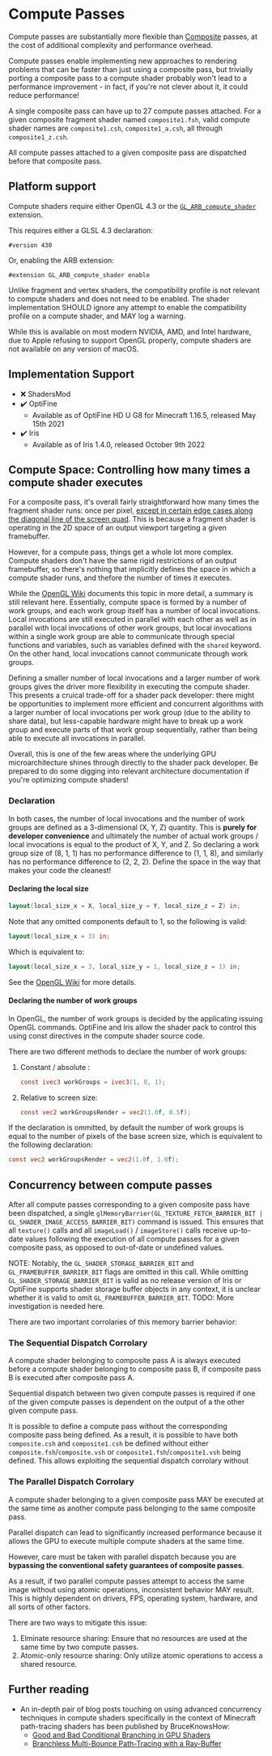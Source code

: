 # Compute Passes

Compute passes are substantially more flexible than [Composite](composite.md) passes, at the cost of additional complexity and performance overhead.

Compute passes enable implementing new approaches to rendering problems that can be faster than just using a composite pass, but trivially porting a composite pass to a compute shader probably won't lead to a performance improvement - in fact, if you're not clever about it, it could reduce performance!

A single composite pass can have up to 27 compute passes attached. For a given composite fragment shader named `composite1.fsh`, valid compute shader names are `composite1.csh`, `composite1_a.csh`, all through `composite1_z.csh`.

All compute passes attached to a given composite pass are dispatched before that composite pass.


## Platform support

Compute shaders require either OpenGL 4.3 or the [`GL_ARB_compute_shader`](http://www.opengl.org/registry/specs/ARB/compute_shader.txt) extension.

This requires either a GLSL 4.3 declaration:

```
#version 430
```

Or, enabling the ARB extension:

```
#extension GL_ARB_compute_shader enable
```

Unlike fragment and vertex shaders, the compatibility profile is not relevant to compute shaders and does not need to be enabled. The shader implementation SHOULD ignore any attempt to enable the compatibility profile on a compute shader, and MAY log a warning.

While this is available on most modern NVIDIA, AMD, and Intel hardware, due to Apple refusing to support OpenGL properly, compute shaders are not available on any version of macOS.

## Implementation Support

* ❌ ShadersMod
* ✔️ OptiFine
    - Available as of OptiFine HD U G8 for Minecraft 1.16.5, released May 15th 2021
* ✔️ Iris
    - Available as of Iris 1.4.0, released October 9th 2022

## Compute Space: Controlling how many times a compute shader executes

For a composite pass, it's overall fairly straightforward how many times the fragment shader runs: once per pixel, [except in certain edge cases along the diagonal line of the screen quad](https://wallisc.github.io/rendering/2021/04/18/Fullscreen-Pass.html). This is because a fragment shader is operating in the 2D space of an output viewport targeting a given framebuffer.

However, for a compute pass, things get a whole lot more complex. Compute shaders don't have the same rigid restrictions of an output framebuffer, so there's nothing that implicitly defines the space in which a compute shader runs, and thefore the number of times it executes.

While the [OpenGL Wiki](https://www.khronos.org/opengl/wiki/Compute_Shader#Compute_space) documents this topic in more detail, a summary is still relevant here. Essentially, compute space is formed by a number of work groups, and each work group itself has a number of local invocations. Local invocations are still executed in parallel with each other as well as in parallel with local invocations of other work groups, but local invocations within a single work group are able to communicate through special functions and variables, such as variables defined with the `shared` keyword. On the other hand, local invocations cannot communicate through work groups.

Defining a smaller number of local invocations and a larger number of work groups gives the driver more flexibility in executing the compute shader. This presents a cruical trade-off for a shader pack developer: there might be opportunities to implement more efficient and concurrent algorithms with a larger number of local invocations per work group (due to the ability to share data), but less-capable hardware might have to break up a work group and execute parts of that work group sequentially, rather than being able to execute all invocations in parallel.

Overall, this is one of the few areas where the underlying GPU microarchitecture shines through directly to the shader pack developer. Be prepared to do some digging into relevant architecture documentation if you're optimizing compute shaders!

### Declaration

In both cases, the number of local invocations and the number of work groups are defined as a 3-dimensional (X, Y, Z) quantity. This is **purely for developer convenience** and ultimately the number of actual work groups / local invocations is equal to the product of X, Y, and Z. So declaring a work group size of (8, 1, 1) has no performance difference to (1, 1, 8), and similarly has no performance difference to (2, 2, 2). Define the space in the way that makes your code the cleanest!


#### Declaring the local size

```glsl
layout(local_size_x = X​, local_size_y = Y​, local_size_z = Z​) in;
```

Note that any omitted components default to 1, so the following is valid:

```glsl
layout(local_size_x = 3​) in;
```

Which is equivalent to:

```glsl
layout(local_size_x = 3, local_size_y = 1​, local_size_z = 1) in;
```

See the [OpenGL Wiki](https://www.khronos.org/opengl/wiki/Compute_Shader#Local_size) for more details.

#### Declaring the number of work groups

In OpenGL, the number of work groups is decided by the applicating issuing OpenGL commands. OptiFine and Iris allow the shader pack to control this using const directives in the compute shader source code.

There are two different methods to declare the number of work groups:

1. Constant / absolute  :
    ```glsl
    const ivec3 workGroups = ivec3(1, 8, 1);
    ```
2. Relative to screen size:
    ```glsl
    const vec2 workGroupsRender = vec2(1.0f, 0.5f);
    ```

If the declaration is ommitted, by default the number of work groups is equal to the number of pixels of the base screen size, which is equivalent to the following declaration:

```glsl
const vec2 workGroupsRender = vec2(1.0f, 1.0f);
```


## Concurrency between compute passes

After all compute passes corresponding to a given composite pass have been dispatched, a single `glMemoryBarrier(GL_TEXTURE_FETCH_BARRIER_BIT | GL_SHADER_IMAGE_ACCESS_BARRIER_BIT)` command is issued. This ensures that all `texture()` calls and all `imageLoad()` / `imageStore()` calls receive up-to-date values following the execution of all compute passes for a given composite pass, as opposed to out-of-date or undefined values.

NOTE: Notably, the `GL_SHADER_STORAGE_BARRIER_BIT` and `GL_FRAMEBUFFER_BARRIER_BIT` flags are omitted in this call. While omitting `GL_SHADER_STORAGE_BARRIER_BIT` is valid as no release version of Iris or OptiFine supports shader storage buffer objects in any context, it is unclear whether it is valid to omit `GL_FRAMEBUFFER_BARRIER_BIT`. TODO: More investigation is needed here.

There are two important corrolaries of this memory barrier behavior:

### The Sequential Dispatch Corrolary

A compute shader belonging to composite pass A is always executed before a compute shader belonging to composite pass B, if composite pass B is executed after composite pass A.

Sequential dispatch between two given compute passes is required if one of the given compute passes is dependent on the output of a the other given compute pass.

It is possible to define a compute pass without the corresponding composite pass being defined. As a result, it is possible to have both `composite.csh` and `composite1.csh` be defined without either `composite.fsh`/`composite.vsh` or `composite1.fsh`/`composite1.vsh` being defined. This allows exploiting the sequential dispatch corrolary without 


### The Parallel Dispatch Corrolary

A compute shader belonging to a given composite pass MAY be executed at the same time as another compute pass belonging to the same composite pass.

Parallel dispatch can lead to significantly increased performance because it allows the GPU to execute multiple compute shaders at the same time.

However, care must be taken with parallel dispatch because you are **bypassing the conventional safety guarantees of composite passes**.

As a result, if two parallel compute passes attempt to access the same image without using atomic operations, inconsistent behavior MAY result. This is highly dependent on drivers, FPS, operating system, hardware, and all sorts of other factors.

There are two ways to mitigate this issue:

1. Elminate resource sharing: Ensure that no resources are used at the same time by two compute passes.
2. Atomic-only resource sharing: Only utilize atomic operations to access a shared resource.


## Further reading

- An in-depth pair of blog posts touching on using advanced concurrency techniques in compute shaders specifically in the context of Minecraft path-tracing shaders has been published by BruceKnowsHow:
    - [Good and Bad Conditional Branching in GPU Shaders](https://lavish-waitress-2da.notion.site/Good-and-Bad-Conditional-Branching-in-GPU-Shaders-17cca16e30be4e38baef9c9166ac4c24)
    - [Branchless Multi-Bounce Path-Tracing with a Ray-Buffer](https://lavish-waitress-2da.notion.site/Branchless-Multi-Bounce-Path-Tracing-with-a-Ray-Buffer-c9cd87ff41bd455b8dd8d629011167b0)

